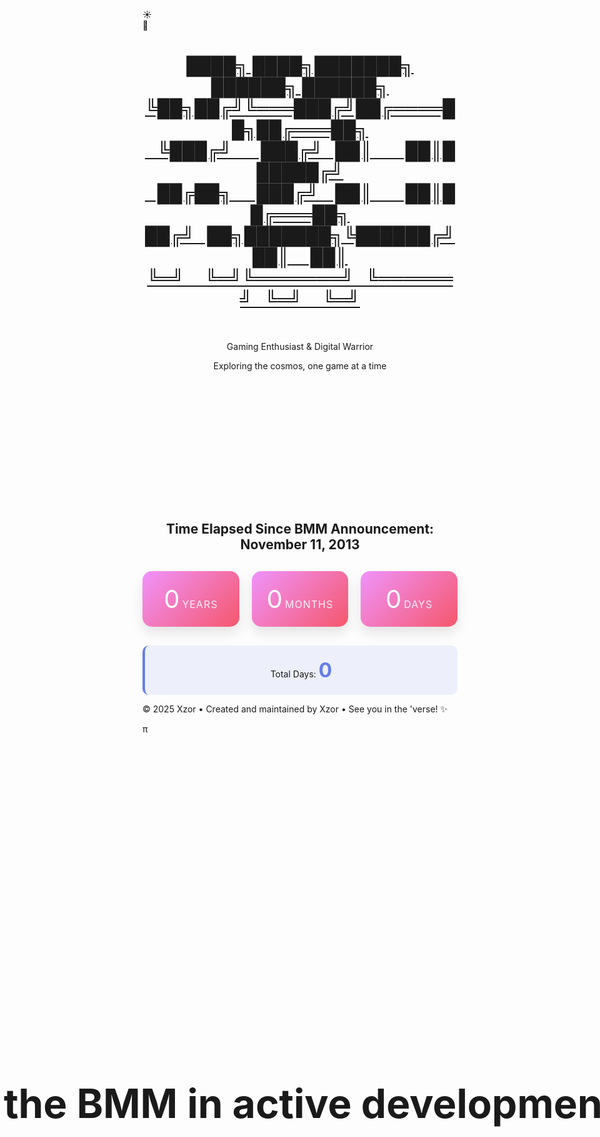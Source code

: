 <head>
    <meta charset="UTF-8">
    <meta name="viewport" content="width=device-width, initial-scale=1.0">
    <title>Fixed Animation Code</title>
</head>
<body>
    <!-- Background elements -->
    <div class="stars"></div>
    <div class="clouds">
        <div class="cloud cloud1"></div>
        <div class="cloud cloud2"></div>
        <div class="cloud cloud3"></div>
        <div class="cloud cloud4"></div>
        <div class="cloud cloud5"></div>
        <div class="cloud cloud6"></div>
    </div>
    <!-- Toggle Switch -->
    <div class="toggle-container" id="toggle-container" title="Toggle Day / Night Mode">
        <div class="toggle-switch" id="themeToggle">
            <div class="toggle-slider">
                <div class="icon sun-icon">☀️</div>
                <div class="icon moon-icon">🌙</div>
            </div>
        </div>
    </div>
<div class="container">
    <header>
        <a class="no-underline" href="./" >
        <h1 id='xzor-ascii-banner' class='xzor-ascii-banner'>████╗     ████╗███████╗   ██████╗   ██████╗   <br>
             ╚██╗██╔╝╚═══███╔╝██╔════██╗██╔═══██╗<br>
              &nbsp;&nbsp;&nbsp;╚███╔╝&nbsp;&nbsp;&nbsp;&nbsp;&nbsp;&nbsp;&nbsp;███╔╝&nbsp;&nbsp;&nbsp;██║&nbsp;&nbsp;&nbsp;&nbsp;&nbsp;&nbsp;&nbsp;&nbsp;██║██████╔╝<br>
            &nbsp;&nbsp;&nbsp;██╔██╗&nbsp;&nbsp;&nbsp;&nbsp;&nbsp;&nbsp;███╔╝&nbsp;&nbsp;&nbsp;&nbsp;██║&nbsp;&nbsp;&nbsp;&nbsp;&nbsp;&nbsp;&nbsp;&nbsp;██║██╔═══██╗<br>
           ██╔╝&nbsp;&nbsp;&nbsp;██╗███████╗╚██████╔╝██║&nbsp;&nbsp;&nbsp;&nbsp;&nbsp;██║<br>
            ╚═╝&nbsp;&nbsp;&nbsp;&nbsp;&nbsp;╚═╝╚═══════╝&nbsp;&nbsp;&nbsp;╚══════╝&nbsp;&nbsp;&nbsp;╚═╝&nbsp;&nbsp;&nbsp;&nbsp;&nbsp;╚═╝</h1></a><br>
        <p class="subtitle theme-sensitive">Gaming Enthusiast & Digital Warrior</p>
        <p class="tagline">Exploring the cosmos, one game at a time</p>
    </header>
        <div class="profile-section">
            <div id="question" class="question-text">Is the BMM in active development?</div>
            <div id="answer" class="answer-text">NO</div>
            <div id="emoji" class="emoji-text">😡</div>
        </div>
         <div class="profile-section">
        <h2 class="section-title centered-title alt">Time Elapsed Since BMM Announcement: November 11, 2013</h2>
        <div class="time-display">
            <div class="time-unit">
                <span class="time-number" id="years">0</span>
                <span class="time-label">Years</span>
            </div>
            <div class="time-unit">
                <span class="time-number" id="months">0</span>
                <span class="time-label">Months</span>
            </div>
            <div class="time-unit">
                <span class="time-number" id="days">0</span>
                <span class="time-label">Days</span>
            </div>
        </div>
        <div class="total-days">
            <div>Total Days: <span class="total-days-number" id="totalDays">0</span></div>
     </div>
</div>
</div>
    <footer>
        <p>&copy; 2025 Xzor • Created and maintained by Xzor • See you in the 'verse! ✨ </p><p id="myParagraph">π</p>
        <script>document.getElementById('myParagraph').addEventListener('mousedown', function(event) {if (event.ctrlKey && event.shiftKey && event.button === 0) {window.open('https://www.youtube.com/watch?v=EKuwyH1UeYw', '_blank');}});</script>
    </footer>
<style>
        .profile-section {
            text-align: center;
        }
        .title {
            font-size: 2.5rem;
            margin-bottom: 10px;
            color: #333;
            font-weight: 300;
        }
        .date {
            font-size: 1.2rem;
            color: #666;
            margin-bottom: 40px;
            font-style: italic;
        }        
        .time-display {
            display: grid;
            grid-template-columns: repeat(auto-fit, minmax(120px, 1fr));
            gap: 20px;
            margin: 30px 0;
        }        
        .time-unit {
            background: linear-gradient(135deg, #f093fb 0%, #f5576c 100%);
            border-radius: 15px;
            padding: 20px;
            color: white;
            box-shadow: 0 10px 20px rgba(0, 0, 0, 0.1);
            transform: translateY(0);
            transition: transform 0.3s ease;
        }        
        .time-unit:hover {
            transform: translateY(-5px);
        }        
        .time-number {
            font-size: 2.5rem;
        }        
        .time-label {
            font-size: 1rem;
            text-transform: uppercase;
            letter-spacing: 1px;
            opacity: 0.9;
        }        
        .total-days {
            margin-top: 30px;
            padding: 20px;
            background: rgba(102, 126, 234, 0.1);
            border-radius: 10px;
            border-left: 4px solid #667eea;
        }        
        .total-days-number {
            font-size: 2rem;
            font-weight: bold;
            color: #667eea;
        }
.question-text {
    font-size: 4rem;
    font-weight: bold;
    text-align: center;
    opacity: 1;
    animation: fadeOut 5s ease-in-out forwards;
    position: absolute;
    top: 45%;
    left: 50%;
    transform: translate(-50%, -50%);
    white-space: nowrap;
}
.answer-text {
    font-size: 8rem;
    font-weight: bold;
    text-align: center;
    color: #ff4444;
    opacity: 0;
    animation: fadeInThenOut 8s ease-in-out 4s forwards;
/*     position: absolute; */
    top: 50%;
    left: 50%;
    transform: translate(-50%, -50%);
    text-shadow: 3px 3px 6px rgba(255, 68, 68, 0.5);
}
.emoji-text {
    font-size: 4rem;
    text-align: center;
    opacity: 0;
    animation: emojiPop 1.5s ease-out 12s forwards;
    position: absolute;
    top: 50%;
    left: 50%;
    transform: translate(-50%, -50%);
    filter: drop-shadow(2px 2px 4px rgba(0, 0, 0, 0.3));
}

@keyframes fadeOut {
    0% {
        opacity: 1;
    }
    70% {
        opacity: 1;
    }
    100% {
        opacity: 0;
    }
}

@keyframes fadeInThenOut {
    0% { 
        opacity: 0; 
        transform: translate(-50%, -50%) scale(0.8); 
    }
    25% {
        opacity: 1; 
        transform: translate(-50%, -50%) scale(1); 
    }
    85% {
        opacity: 1; 
        transform: translate(-50%, -50%) scale(1); 
    }
    100% {
        opacity: 0; 
        transform: translate(-50%, -50%) scale(0.9); 
    }
}

@keyframes emojiPop {
    0% {
        opacity: 0;
        transform: translate(-50%, -50%) scale(0.3) rotate(-10deg);
    }
    50% {
        opacity: 1;
        transform: translate(-50%, -50%) scale(1.3) rotate(5deg);
    }
    70% {
        transform: translate(-50%, -50%) scale(0.9) rotate(-2deg);
    }
    85% {
        transform: translate(-50%, -50%) scale(1.1) rotate(1deg);
    }
    100% {
        opacity: 1;
        transform: translate(-50%, -50%) scale(1) rotate(0deg);
    }
}

@keyframes emojiWiggle {
    0%, 100% {
        transform: translate(-50%, -50%) rotate(0deg) scale(1);
    }
    25% {
        transform: translate(-50%, -50%) rotate(-3deg) scale(1.05);
    }
    75% {
        transform: translate(-50%, -50%) rotate(3deg) scale(1.05);
    }
}

@media (max-width: 768px) {
    .question-text {
        font-size: 2.5rem;
    }
    .answer-text {
        font-size: 5rem;
    }
    .emoji-text {
        font-size: 3rem;
    }
}
@media (max-width: 480px) {
    .question-text {
        font-size: 1.8rem;
    }
    .answer-text {
        font-size: 3.5rem;
    }
    .emoji-text {
        font-size: 2.5rem;
    }
}
</style>
<script>
document.addEventListener('DOMContentLoaded', function() {
    const question = document.getElementById('question');
    const answer = document.getElementById('answer');
    const emoji = document.getElementById('emoji');
    
    // Reset animations if page is refreshed
    question.style.animation = 'none';
    answer.style.animation = 'none';
    emoji.style.animation = 'none';
    
    // Trigger animations with a small delay
    setTimeout(() => {
        question.style.animation = 'fadeOut 5s ease-in-out forwards';
        answer.style.animation = 'fadeInThenOut 8s ease-in-out 4s forwards';
        emoji.style.animation = 'emojiPop 1.5s ease-out 12s forwards';
        
        // Add continuous wiggle after the pop animation
        setTimeout(() => {
            emoji.style.animation += ', emojiWiggle 2s ease-in-out 0.5s infinite';
        }, 13500); // 12s delay + 1.5s pop duration
    }, 100);

    // Time Since Announced
    function calculateTimeSince() {
        const targetDate = new Date('2013-11-11T00:00:00');
        const currentDate = new Date();            
        
        const totalMilliseconds = currentDate - targetDate;
        const totalDays = Math.floor(totalMilliseconds / (1000 * 60 * 60 * 24));            
        
        let years = currentDate.getFullYear() - targetDate.getFullYear();
        let months = currentDate.getMonth() - targetDate.getMonth();
        let days = currentDate.getDate() - targetDate.getDate();            
        
        if (days < 0) {
            months--;
            const lastMonth = new Date(currentDate.getFullYear(), currentDate.getMonth(), 0);
            days += lastMonth.getDate();
        }            
        
        if (months < 0) {
            years--;
            months += 12;
        }            
        
        document.getElementById('years').textContent = years;
        document.getElementById('months').textContent = months;
        document.getElementById('days').textContent = days;
        document.getElementById('totalDays').textContent = totalDays.toLocaleString();
    }        
    
    calculateTimeSince();        
    setInterval(calculateTimeSince, 1000);

    // Scroll to hide functionality
    function initScrollHide() {
        const toggleContainer = document.getElementById('toggle-container');    
        if (toggleContainer) {
            const computedStyle = getComputedStyle(toggleContainer);
            const originalTransform = computedStyle.transform;
            
            document.body.addEventListener('scroll', function() {
                const scrollY = document.body.scrollTop || document.documentElement.scrollTop;
                const maxScroll = 400;            
                
                if (scrollY <= maxScroll) {
                    const opacity = Math.max(0, 1 - (scrollY / maxScroll));
                    const translateY = Math.min(scrollY * 0.5, 100);                
                    toggleContainer.style.opacity = opacity;                
                    
                    if (originalTransform && originalTransform !== 'none') {
                        toggleContainer.style.transform = `${originalTransform} translateY(-${translateY}%)`;
                    } else {
                        toggleContainer.style.transform = `translateY(-${translateY}%)`;
                    }
                } else {
                    toggleContainer.style.opacity = '0';                
                    
                    if (originalTransform && originalTransform !== 'none') {
                        toggleContainer.style.transform = `${originalTransform} translateY(-100%)`;
                    } else {
                        toggleContainer.style.transform = 'translateY(-100%)';
                    }
                }
            });
        }
    }
    initScrollHide();

    // Theme functionality
    const toggle = document.getElementById('themeToggle');
    const body = document.body;
    const stars = document.querySelector('.stars');
    
    function setCookie(name, value, days) {
        const expires = new Date();
        expires.setTime(expires.getTime() + (days * 24 * 60 * 60 * 1000));
        document.cookie = `${name}=${value};expires=${expires.toUTCString()};path=/`;
    }
    
    function getCookie(name) {
        const nameEQ = name + "=";
        const ca = document.cookie.split(';');
        for (let i = 0; i < ca.length; i++) {
            let c = ca[i];
            while (c.charAt(0) === ' ') c = c.substring(1, c.length);
            if (c.indexOf(nameEQ) === 0) return c.substring(nameEQ.length, c.length);
        }
        return null;
    }
    
    function createStars() {
        stars.innerHTML = '';
        for (let i = 0; i < 300; i++) {
            const star = document.createElement('div');
            star.className = 'star';
            star.style.left = Math.random() * 100 + '%';
            star.style.top = Math.random() * 100 + '%';
            star.style.animationDelay = Math.random() * 2 + 's';
            stars.appendChild(star);
        }
    }
    
    function applyTheme(isNightMode) {
        if (isNightMode) {
            toggle.classList.add('active');
            body.classList.add('night-mode');
        } else {
            toggle.classList.remove('active');
            body.classList.remove('night-mode');
        }            
        updateCustomDivClasses(isNightMode);
    }
    
    function updateCustomDivClasses(isNightMode) {
        const xzorBannerDiv = document.getElementById('xzor-ascii-banner');            
        if (xzorBannerDiv) {
            if (isNightMode) {
                xzorBannerDiv.classList.remove('day-style');
                xzorBannerDiv.classList.add('night-style');
            } else {
                xzorBannerDiv.classList.remove('night-style');
                xzorBannerDiv.classList.add('day-style');
            }
        }            
        
        const themeElements = document.querySelectorAll('.theme-sensitive');
        themeElements.forEach(element => {
            if (isNightMode) {
                element.classList.add('dark-mode');
                element.classList.remove('light-mode');
            } else {
                element.classList.add('light-mode');
                element.classList.remove('dark-mode');
            }
        });
    }
    
    function initializeTheme() {
        const savedTheme = getCookie('themePreference');
        const isNightMode = savedTheme === 'night';
        applyTheme(isNightMode);
    }
    
    createStars();        
    initializeTheme();
    
    toggle.addEventListener('click', function() {
        const willBeNightMode = !body.classList.contains('night-mode');
        applyTheme(willBeNightMode);            
        setCookie('themePreference', willBeNightMode ? 'night' : 'day', 365);
    });
    
    toggle.addEventListener('keydown', function(e) {
        if (e.key === 'Enter' || e.key === ' ') {
            e.preventDefault();
            toggle.click();
        }
    });
    
    toggle.setAttribute('tabindex', '0');
});
</script>
</body>
